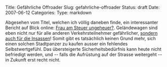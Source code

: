 Title: Gefährliche Offroader
Slug: gefahrliche-offroader
Status: draft
Date: 2007-06-12
Categories:
Type: markdown

Abgesehen vom Titel, welchen ich völlig daneben finde, ein interessanter Bericht auf Blick online: [Frau am Steuer ungeheuer?](http://www.blick.ch/news/schweiz/artikel64681). Geländewagen sind eben nicht nur für alle anderen Verkehrsteilnehmer gefährlicher, [sondern auch für die Insassen](http://spinlock.ch/blog/2006/01/04/studie-sport-utility-vehicles-suv-gefahren-insassen-starker-als-normale-fahrzeuge/)! Somit gibt es tatsächlich keinen Grund mehr, sich einen solchen Stadtpanzer zu kaufen ausser ein fehlendes Selbstwertgefühl. Das übersteigerte Sicherheitsbedürfnis kann heute nicht befriedigt werden, und -- falls die Aufrüstung auf der Strasse weitergeht -- in Zukunft erst recht nicht.
